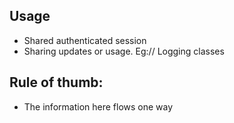 ## Usage

- Shared authenticated session
- Sharing updates or usage. Eg:// Logging classes

## Rule of thumb:
- The information here flows one way